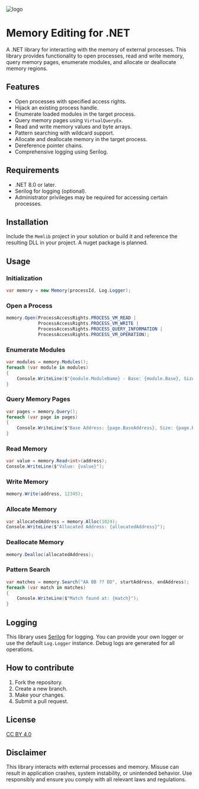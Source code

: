 ![logo](https://github.com/user-attachments/assets/87b29ec9-5209-4c74-adf2-ea3a448c092e)
# Memory Editing for .NET

A .NET library for interacting with the memory of external processes. This library provides functionality to open processes, read and write memory, query memory pages, enumerate modules, and allocate or deallocate memory regions.

## Features

- Open processes with specified access rights.
- Hijack an existing process handle.
- Enumerate loaded modules in the target process.
- Query memory pages using `VirtualQueryEx`.
- Read and write memory values and byte arrays.
- Pattern searching with wildcard support.
- Allocate and deallocate memory in the target process.
- Dereference pointer chains.
- Comprehensive logging using Serilog.

## Requirements

- .NET 8.0 or later.
- Serilog for logging (optional).
- Administrator privileges may be required for accessing certain processes.

## Installation

Include the `Memlib` project in your solution or build it and reference the resulting DLL in your project.
A nuget package is planned.

## Usage

### Initialization

```csharp
var memory = new Memory(processId, Log.Logger);
```

### Open a Process

```csharp
memory.Open(ProcessAccessRights.PROCESS_VM_READ |
            ProcessAccessRights.PROCESS_VM_WRITE |
            ProcessAccessRights.PROCESS_QUERY_INFORMATION |
            ProcessAccessRights.PROCESS_VM_OPERATION);
```

### Enumerate Modules

```csharp
var modules = memory.Modules();
foreach (var module in modules)
{
    Console.WriteLine($"{module.ModuleName} - Base: {module.Base}, Size: {module.SizeOfImage}");
}
```

### Query Memory Pages

```csharp
var pages = memory.Query();
foreach (var page in pages)
{
    Console.WriteLine($"Base Address: {page.BaseAddress}, Size: {page.RegionSize}");
}
```

### Read Memory

```csharp
var value = memory.Read<int>(address);
Console.WriteLine($"Value: {value}");
```

### Write Memory

```csharp
memory.Write(address, 12345);
```

### Allocate Memory

```csharp
var allocatedAddress = memory.Alloc(1024);
Console.WriteLine($"Allocated Address: {allocatedAddress}");
```

### Deallocate Memory

```csharp
memory.Dealloc(allocatedAddress);
```

### Pattern Search

```csharp
var matches = memory.Search("AA BB ?? DD", startAddress, endAddress);
foreach (var match in matches)
{
    Console.WriteLine($"Match found at: {match}");
}
```

## Logging

This library uses [Serilog](https://serilog.net/) for logging. You can provide your own logger or use the default `Log.Logger` instance. Debug logs are generated for all operations.

## How to contribute

1. Fork the repository.
2. Create a new branch.
3. Make your changes.
4. Submit a pull request.

## License

[CC BY 4.0](https://creativecommons.org/licenses/by/4.0/)

## Disclaimer

This library interacts with external processes and memory. Misuse can result in application crashes, system instability, or unintended behavior. Use responsibly and ensure you comply with all relevant laws and regulations.
